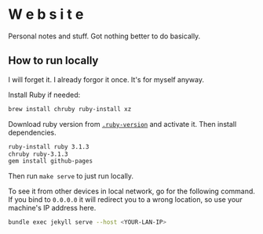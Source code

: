 # W e b s i t e

Personal notes and stuff.
Got nothing better to do basically.

## How to run locally

I will forget it. I already forgor it once.
It's for myself anyway.

Install Ruby if needed:

```bash
brew install chruby ruby-install xz
```

Download ruby version from [`.ruby-version`](./.ruby-version) and activate it.
Then install dependencies.

```bash
ruby-install ruby 3.1.3
chruby ruby-3.1.3
gem install github-pages
```

Then run `make serve` to just run locally.

To see it from other devices in local network, go for the following command.
If you bind to `0.0.0.0` it will redirect you to a wrong location,
so use your machine's IP address here.

```bash
bundle exec jekyll serve --host <YOUR-LAN-IP>
```
